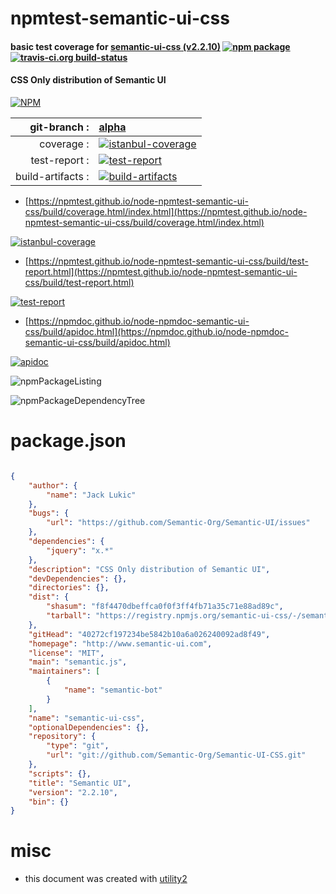 # npmtest-semantic-ui-css

#### basic test coverage for  [semantic-ui-css (v2.2.10)](http://www.semantic-ui.com)  [![npm package](https://img.shields.io/npm/v/npmtest-semantic-ui-css.svg?style=flat-square)](https://www.npmjs.org/package/npmtest-semantic-ui-css) [![travis-ci.org build-status](https://api.travis-ci.org/npmtest/node-npmtest-semantic-ui-css.svg)](https://travis-ci.org/npmtest/node-npmtest-semantic-ui-css)

#### CSS Only distribution of Semantic UI

[![NPM](https://nodei.co/npm/semantic-ui-css.png?downloads=true&downloadRank=true&stars=true)](https://www.npmjs.com/package/semantic-ui-css)

| git-branch : | [alpha](https://github.com/npmtest/node-npmtest-semantic-ui-css/tree/alpha)|
|--:|:--|
| coverage : | [![istanbul-coverage](https://npmtest.github.io/node-npmtest-semantic-ui-css/build/coverage.badge.svg)](https://npmtest.github.io/node-npmtest-semantic-ui-css/build/coverage.html/index.html)|
| test-report : | [![test-report](https://npmtest.github.io/node-npmtest-semantic-ui-css/build/test-report.badge.svg)](https://npmtest.github.io/node-npmtest-semantic-ui-css/build/test-report.html)|
| build-artifacts : | [![build-artifacts](https://npmtest.github.io/node-npmtest-semantic-ui-css/glyphicons_144_folder_open.png)](https://github.com/npmtest/node-npmtest-semantic-ui-css/tree/gh-pages/build)|

- [https://npmtest.github.io/node-npmtest-semantic-ui-css/build/coverage.html/index.html](https://npmtest.github.io/node-npmtest-semantic-ui-css/build/coverage.html/index.html)

[![istanbul-coverage](https://npmtest.github.io/node-npmtest-semantic-ui-css/build/screenCapture.buildCi.browser.%252Ftmp%252Fbuild%252Fcoverage.lib.html.png)](https://npmtest.github.io/node-npmtest-semantic-ui-css/build/coverage.html/index.html)

- [https://npmtest.github.io/node-npmtest-semantic-ui-css/build/test-report.html](https://npmtest.github.io/node-npmtest-semantic-ui-css/build/test-report.html)

[![test-report](https://npmtest.github.io/node-npmtest-semantic-ui-css/build/screenCapture.buildCi.browser.%252Ftmp%252Fbuild%252Ftest-report.html.png)](https://npmtest.github.io/node-npmtest-semantic-ui-css/build/test-report.html)

- [https://npmdoc.github.io/node-npmdoc-semantic-ui-css/build/apidoc.html](https://npmdoc.github.io/node-npmdoc-semantic-ui-css/build/apidoc.html)

[![apidoc](https://npmdoc.github.io/node-npmdoc-semantic-ui-css/build/screenCapture.buildCi.browser.%252Ftmp%252Fbuild%252Fapidoc.html.png)](https://npmdoc.github.io/node-npmdoc-semantic-ui-css/build/apidoc.html)

![npmPackageListing](https://npmtest.github.io/node-npmtest-semantic-ui-css/build/screenCapture.npmPackageListing.svg)

![npmPackageDependencyTree](https://npmtest.github.io/node-npmtest-semantic-ui-css/build/screenCapture.npmPackageDependencyTree.svg)



# package.json

```json

{
    "author": {
        "name": "Jack Lukic"
    },
    "bugs": {
        "url": "https://github.com/Semantic-Org/Semantic-UI/issues"
    },
    "dependencies": {
        "jquery": "x.*"
    },
    "description": "CSS Only distribution of Semantic UI",
    "devDependencies": {},
    "directories": {},
    "dist": {
        "shasum": "f8f4470dbeffca0f0f3ff4fb71a35c71e88ad89c",
        "tarball": "https://registry.npmjs.org/semantic-ui-css/-/semantic-ui-css-2.2.10.tgz"
    },
    "gitHead": "40272cf197234be5842b10a6a026240092ad8f49",
    "homepage": "http://www.semantic-ui.com",
    "license": "MIT",
    "main": "semantic.js",
    "maintainers": [
        {
            "name": "semantic-bot"
        }
    ],
    "name": "semantic-ui-css",
    "optionalDependencies": {},
    "repository": {
        "type": "git",
        "url": "git://github.com/Semantic-Org/Semantic-UI-CSS.git"
    },
    "scripts": {},
    "title": "Semantic UI",
    "version": "2.2.10",
    "bin": {}
}
```



# misc
- this document was created with [utility2](https://github.com/kaizhu256/node-utility2)
